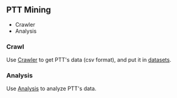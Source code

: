 ## PTT Mining
* Crawler
* Analysis

### Crawl
Use [Crawler](./crawler) to get PTT's data (csv format), and put it in [datasets](./datasets).

### Analysis
Use [Analysis](./analysis) to analyze PTT's data.
